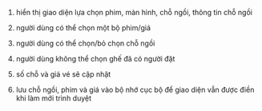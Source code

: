 1. hiển thị giao diện lựa chọn phim, màn hình, chỗ ngồi, thông tin chỗ ngồi
2. người dùng có thể chọn một bộ phim/giá
3. người dùng có thể chọn/bỏ chọn chỗ ngồi
4. người dùng không thể chọn ghế đã có người đặt
5. số chỗ và giá vé sẽ cập nhật

6. lưu chỗ ngồi, phim và giá vào bộ nhớ cục bộ để giao diện vẫn được điền khi làm mới trình duyệt

